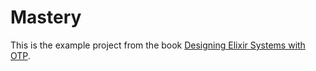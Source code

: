 # Mastery

This is the example project from the book [Designing Elixir Systems with OTP](https://pragprog.com/titles/jgotp/designing-elixir-systems-with-otp/).
